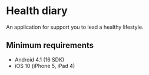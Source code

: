 # Health diary

An application for support you to lead a healthy lifestyle.

## Minimum requirements

* Android 4.1 (16 SDK)
* iOS 10 (iPhone 5, iPad 4)
